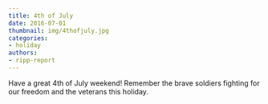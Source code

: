 ```yaml
---
title: 4th of July
date: 2016-07-01
thumbnail: img/4thofjuly.jpg
categories:
- holiday
authors:
- ripp-report
---
```

Have a great 4th of July weekend! Remember the brave soldiers fighting for our freedom and the veterans this holiday.
